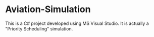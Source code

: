 # Aviation-Simulation
This is a C# project developed using MS Visual Studio. It is actually a "Priority Scheduling" simulation. 
